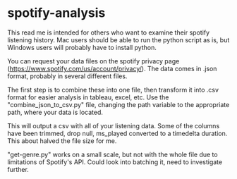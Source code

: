 # spotify-analysis

This read me is intended for others who want to examine their spotify listening history. Mac users should be able to run the python script as is, but Windows users will probably have to install python.



You can request your data files on the spotify privacy page (https://www.spotify.com/us/account/privacy/).
The data comes in .json format, probably in several different files.

The first step is to combine these into one file, then transform it into .csv format for easier analysis in tableau, excel, etc.
Use the "combine_json_to_csv.py" file, changing the path variable to the appropriate path, where your data is located. 

This will output a csv with all of your listening data. Some of the columns have been trimmed, drop null, ms_played converted to a timedelta duration. This about halved the file size for me.

"get-genre.py" works on a small scale, but not with the whole file due to limitations of Spotify's API. Could look into batching it, need to investigate further.
